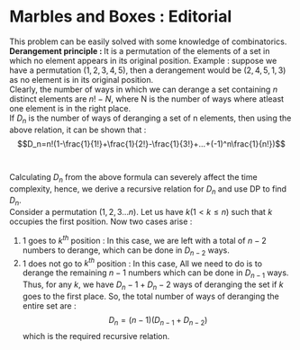 # Marbles and Boxes : Editorial
This problem can be easily solved with some knowledge of combinatorics.<br>
<b>Derangement principle : </b> It is a permutation of the elements of a set in which no element appears in its original position. Example : 
  suppose we have a permutation $(1,2,3,4,5)$, then a derangement would be $(2,4,5,1,3)$ as no element is in its original position.<br>
  Clearly, the number of ways in which we can derange a set containing $n$ distinct elements are $n!-N$, where N is the number of ways where atleast 
  one element is in the right place.<br>
  If $D_n$ is the number of ways of deranging a set of n elements, then using the above relation, it can be shown that :<br>
                    $$D_n=n!(1-\frac{1}{1!}+\frac{1}{2!}-\frac{1}{3!}+...+(-1)^n\frac{1}{n!})$$<br><br>
  Calculating $D_n$ from the above formula can severely affect the time complexity, hence, we derive a recursive relation for $D_n$ and use DP to find $D_n$.<br>
  Consider a permutation $(1,2,3...n)$. Let us have $k (1 \lt k \le n)$ such that $k$ occupies the first position. Now two cases arise : <br>
  1. $1$ goes to $k^{th}$ position  : In this case, we are left with a total of $n-2$ numbers to derange, which can be done in $D_{n-2}$ ways.<br>
  2. $1$ does not go to $k^{th}$ position : In this case, All we need to do is to derange the remaining $n-1$ numbers which can be done in $D_{n-1}$ ways.<br>
     Thus, for any $k$, we have $D_n-1+D_n-2$ ways of deranging the set if $k$ goes to the first place. So, the total number of ways of deranging the entire set are :
     $$D_n=(n-1)(D_{n-1}+D_{n-2})$$ which is the required recursive relation.
  
  
  
